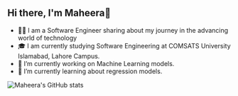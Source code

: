 ## Hi there, I'm Maheera👋
- 👩‍💻 I am a Software Engineer sharing about my journey in the advancing world of technology
- 🎓 I am currently studying Software Engineering at COMSATS University Islamabad, Lahore Campus. 
- 🔭 I’m currently working on Machine Learning models.
- 🌱 I’m currently learning about regression models.

![Maheera's GitHub stats](https://github-readme-stats.vercel.app/api?username=maheera421&show_icons=true&theme=radical)



